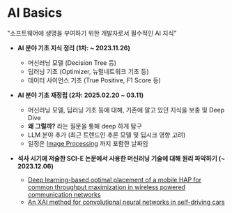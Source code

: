 # AI Basics

"소프트웨어에 생명을 부여하기 위한 개발자로서 필수적인 AI 지식"

* **AI 분야 기초 지식 정리 (1차: ~ 2023.11.26)**
  * 머신러닝 모델 (Decision Tree 등)
  * 딥러닝 기초 (Optimizer, 뉴럴네트워크 기초 등)
  * 데이터 사이언스 기초 (True Positive, F1 Score 등)

* **AI 분야 기초 재정립 (2차: 2025.02.20 ~ 03.11)**
  * 머신러닝 모델, 딥러닝 기초 등에 대해, 기존에 알고 있던 지식을 보충 및 Deep Dive
  * **왜 그럴까?** 라는 질문을 통해 deep 하게 탐구
  * LLM 분야 추가 (최근 트렌드인 추론 모델 및 딥시크 영향 고려)
  * 일정은 [Image Processing](../Image%20Processing) 까지 포함한 날짜임

* **석사 시기에 저술한 SCI-E 논문에서 사용한 머신러닝 기술에 대해 원리 파악하기 (~ 2023.12.06)**
  * [Deep learning-based optimal placement of a mobile HAP for common throughput maximization in wireless powered communication networks](https://jwcn-eurasipjournals.springeropen.com/articles/10.1186/s13638-021-02051-w)
  * [An XAI method for convolutional neural networks in self-driving cars](https://journals.plos.org/plosone/article?id=10.1371/journal.pone.0267282)